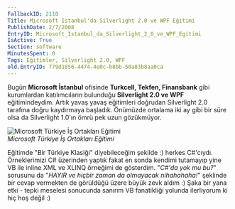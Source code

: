 ```yaml
---
FallbackID: 2110
Title: Microsoft Istanbul'da Silverlight 2.0 ve WPF Eğitimi
PublishDate: 2/7/2008
EntryID: Microsoft_Istanbul_da_Silverlight_2_0_ve_WPF_Egitimi
IsActive: True
Section: software
MinutesSpent: 0
Tags: Eğitimler, Silverlight 2.0, WPF
old.EntryID: 779d1856-4474-4e0c-b8bb-50a83b8aa0ca
---
```

Bugün **Microsoft İstanbul** ofisinde **Turkcell, Tekfen, Finansbank**
gibi kurumlardan katılımcıların bulunduğu **Silverlight 2.0 ve WPF**
eğitimindeydim. Artık yavaş yavaş eğitimleri doğrudan Silverlight 2.0
tarafına doğru kaydırmaya başladık. Önümüzde ortalama iki ay gibi bir
süre olsa da Silverlight 1.0'ın ömrü pek uzun gözükmüyor.

![Microsoft Türkiye İş Ortakları
Eğitimi](http://cdn.daron.yondem.com/assets/2110/01072008_1.jpg)\
*Microsoft Türkiye İş Ortakları Eğitimi*

Eğitimde "Bir Türkiye Klasiği" diyebileceğim şekilde :) herkes
C\#'cıydı. Örneklerimizi C\# üzerinden yaptık fakat en sonda kendimi
tutamayıp yine VB ile inline XML ve XLINQ örneğimi de gösterdim.
"*C\#'da yok mu bu?*" sorusunu da "*HAYIR ve hiçbir zaman da olmayacak
nihahahaha!*" şeklinde bir cevap vermekten de görüldüğü üzere büyük zevk
aldım :) Şaka bir yana etki - tepki meselesi sonucunda sanırım VB
fanatikliği yolunda ilerliyorum ki hiç hoş değil :)


